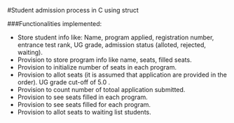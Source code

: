 #Student admission process in C using struct

###Functionalities implemented:
* Store student info like: Name, program applied, registration number,
entrance test rank, UG grade, admission status (alloted, rejected, waiting).
* Provision to store program info like name, seats, filled seats.
* Provision to initialize number of seats in each program.
* Provision to allot seats (it is assumed that application are provided in the order). UG grade cut-off of 5.0 .
* Provision to count number of totoal application submitted.
* Provision to see seats filled in each program.
* Provision to see seats filled for each program.
* Provision to allot seats to waiting list students.
